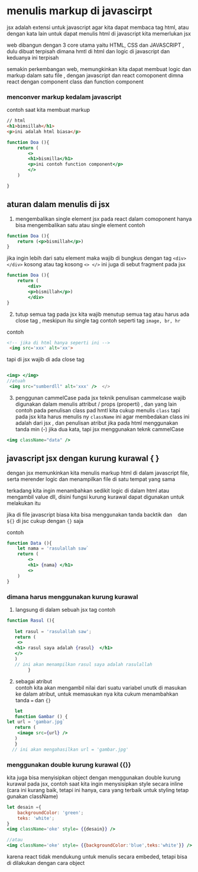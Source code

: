 # menulis markup di javascirpt
jsx adalah extensi untuk javascript agar kita dapat membaca tag html, atau dengan kata lain untuk dapat menulis html di javascript kita memerlukan jsx


web dibangun dengan 3 core utama yaitu HTML, CSS dan JAVASCRIPT ,
dulu dibuat terpisah dimana hmtl di html dan logic di javascript
dan keduanya ini terpisah

semakin perkembangan web, memungkinkan kita dapat membuat logic dan markup dalam satu file , dengan javascript dan react comoponent
dimna react dengan component class dan function component


### menconver markup kedalam javascript

contoh saat kita membuat markup

```html
// html
<h1>bimsillah</h1>
<p>ini adalah html biasa</p>
```
```jsx
function Doa (){
    return (
        <>
        <h1>bismilla</h1>
        <p>ini contoh function component</p>
        </>
    )

}

```

## aturan dalam menulis di jsx

1. mengembalikan single element
jsx pada react dalam comoponent hanya bisa mengembalikan satu atau single element
contoh

```jsx
function Doa (){
    return (<p>bismillah</p>)
}
```
jika ingin lebih dari satu element maka wajib di bungkus dengan tag `<div> </div>` kosong atau tag kosong `<> </>`
ini juga di sebut fragment pada jsx

```jsx
function Doa (){
    return (
        <div>
        <p>bismillah</p>)
        </div>
}
```

2. tutup semua tag
pada jsx kita wajib menutup semua tag atau harus ada close tag , meskipun itu single tag contoh seperti tag `image, br, hr `

contoh

```html
<!-- jika di html hanya seperti ini -->
 <img src='xxx' alt='xx'>
```

tapi di jsx wajib di ada close tag 
```jsx

<img> </img>
//atuah
 <img src="sumberdll" alt='xxx' />  </>


```

3. penggunan cammelCase 
pada jsx teknik penulisan cammelcase wajib digunakan dalam menulis attribut / props (properti) , dan yang lain
contoh
pada penulisan class pad hmtl kita cukup menulis `class`
tapi pada jsx kita harus menulis ny `className` ini agar membedakan class ini adalah dari jsx
, dan penulisan atribut jika pada html menggunakan tanda min (-) jika dua kata, tapi jsx menggunakan teknk cammelCase
```jsx
<img className="data" />


```


## javascript jsx dengan kurung kurawal { }

dengan jsx memunkinkan kita menulis markup html di dalam javascript file, serta merender logic dan menampilkan file di satu tempat yang sama

terkadang kita ingin menambahkan sedikit logic di dalam html atau mengambil value dll, disini fungsi kurung kurawal dapat  digunakan untuk melakukan itu
<!-- kurung kurawal { } untuk membuka , memfungsikan javascript di dalamnya -->
jika di file javascript biasa kita bisa menggunakan tanda backtik dan ` ` dan `${}`
di jsc cukup dengan `{}` saja


contoh


```jsx
function Data (){
    let nama = 'rasulallah saw`
    return (
        <>
        <h1> {nama} </h1>
        <>
    )
}


```

### dimana harus menggunakan kurung kurawal
1. langsung di dalam sebuah jsx tag contoh 
   
```jsx
function Rasul (){
   
   let rasul = 'rasulallah saw';
   return (
    <>
   <h1> rasul saya adalah {rasul}  </h1>
   </>
   )
   // ini akan menampilkan rasul saya adalah rasulallah
        }
   ``` 
 2. sebagai atribut  
   contoh kita akan mengambil nilai dari suatu variabel unutk di masukan ke dalam atribut, untuk memasukan nya kita cukum menambahkan tanda `=` dan `{}`

```jsx
   let 
   function Gambar () {
let url = 'gambar.jpg`
   return (
    <image src={url} />
   )
   }
  // ini akan mengahasilkan url = 'gambar.jpg' 
   ```

### menggunakan double kurung kurawal {{}}

kita juga bisa menyisipkan object dengan menggunakan double kurung kurawal pada jsx, contoh saat kita ingin menysisipkan style secara inline (cara ini kurang baik, tetapi ini hanya, cara yang terbaik untuk styling tetap gunakan className)

```jsx
let desain ={
    backgroundColor: 'green';
    teks: 'white';
}
<img className='oke' style= {{desain}} />

//atau
<img className='oke' style= {{backgroundColor:'blue',teks:'white'}} />

```
karena react tidak mendukung untuk menulis secara embeded, tetapi bisa di dilakukan dengan cara object